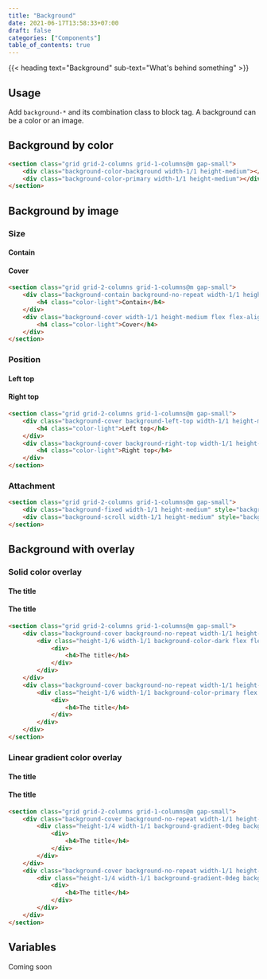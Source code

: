 ```yaml
---
title: "Background"
date: 2021-06-17T13:58:33+07:00
draft: false
categories: ["Components"]
table_of_contents: true
---
```


{{< heading text="Background" sub-text="What's behind something" >}}

## Usage

Add `background-*` and its combination class to block tag. A background can be a color or an image.

## Background by color

<section class="grid grid-2-columns grid-1-columns@m gap-small">
    <div class="background-color-background width-1/1 height-medium"></div>
    <div class="background-color-primary width-1/1 height-medium"></div>
</section>

``` html
<section class="grid grid-2-columns grid-1-columns@m gap-small">
    <div class="background-color-background width-1/1 height-medium"></div>
    <div class="background-color-primary width-1/1 height-medium"></div>
</section>
```

## Background by image

### Size

<section class="grid grid-2-columns grid-1-columns@m gap-small">
    <div class="background-contain background-no-repeat width-1/1 height-medium flex flex-align-items-center flex-justify-content-center" style="background-image: url(/images/documentation/breathtaking-mountains-view.jpg)">
        <h4 class="color-light">Contain</h4>
    </div>
    <div class="background-cover width-1/1 height-medium flex flex-align-items-center flex-justify-content-center" style="background-image: url(/images/documentation/breathtaking-mountains-view.jpg)">
        <h4 class="color-light">Cover</h4>
    </div>
</section>

``` html
<section class="grid grid-2-columns grid-1-columns@m gap-small">
    <div class="background-contain background-no-repeat width-1/1 height-medium flex flex-align-items-center flex-justify-content-center" style="background-image: url(/images/documentation/breathtaking-mountains-view.jpg)">
        <h4 class="color-light">Contain</h4>
    </div>
    <div class="background-cover width-1/1 height-medium flex flex-align-items-center flex-justify-content-center" style="background-image: url(/images/documentation/breathtaking-mountains-view.jpg)">
        <h4 class="color-light">Cover</h4>
    </div>
</section>
```

### Position

<section class="grid grid-2-columns grid-1-columns@m gap-small">
    <div class="background-cover background-left-top width-1/1 height-medium flex flex-align-items-center flex-justify-content-center" style="background-image: url(/images/documentation/breathtaking-mountains-view.jpg)">
        <h4 class="color-light">Left top</h4>
    </div>
    <div class="background-cover background-right-top width-1/1 height-medium flex flex-align-items-center flex-justify-content-center" style="background-image: url(/images/documentation/breathtaking-mountains-view.jpg)">
        <h4 class="color-light">Right top</h4>
    </div>
</section>

``` html
<section class="grid grid-2-columns grid-1-columns@m gap-small">
    <div class="background-cover background-left-top width-1/1 height-medium flex flex-align-items-center flex-justify-content-center" style="background-image: url(/images/documentation/breathtaking-mountains-view.jpg)">
        <h4 class="color-light">Left top</h4>
    </div>
    <div class="background-cover background-right-top width-1/1 height-medium flex flex-align-items-center flex-justify-content-center" style="background-image: url(/images/documentation/breathtaking-mountains-view.jpg)">
        <h4 class="color-light">Right top</h4>
    </div>
</section>
```

### Attachment

<section class="grid grid-2-columns grid-1-columns@m gap-small">
    <div class="background-fixed width-1/1 height-medium" style="background-image: url(/images/documentation/breathtaking-mountains-view.jpg)"></div>
    <div class="background-scroll width-1/1 height-medium" style="background-image: url(/images/documentation/breathtaking-mountains-view.jpg)"></div>
</section>

``` html
<section class="grid grid-2-columns grid-1-columns@m gap-small">
    <div class="background-fixed width-1/1 height-medium" style="background-image: url(/images/documentation/breathtaking-mountains-view.jpg)"></div>
    <div class="background-scroll width-1/1 height-medium" style="background-image: url(/images/documentation/breathtaking-mountains-view.jpg)"></div>
</section>
```

## Background with overlay

### Solid color overlay

<section class="grid grid-2-columns grid-1-columns@m gap-small">
    <div class="background-cover background-no-repeat width-1/1 height-medium flex flex-align-items-end flex-justify-content-end" style="background-image: url(/images/documentation/breathtaking-mountains-view.jpg)">
        <div class="height-1/6 width-1/1 background-color-dark flex flex-align-items-end flex-justify-content-end padding-medium color-light">
            <div>
                <h4>The title</h4>
            </div>
        </div>
    </div>
    <div class="background-cover background-no-repeat width-1/1 height-medium flex flex-align-items-end flex-justify-content-end" style="background-image: url(/images/documentation/breathtaking-mountains-view.jpg)">
        <div class="height-1/6 width-1/1 background-color-primary flex flex-align-items-end flex-justify-content-end padding-medium color-light">
            <div>
                <h4>The title</h4>
            </div>
        </div>
    </div>
</section>

``` html
<section class="grid grid-2-columns grid-1-columns@m gap-small">
    <div class="background-cover background-no-repeat width-1/1 height-medium flex flex-align-items-end flex-justify-content-end" style="background-image: url(/images/documentation/breathtaking-mountains-view.jpg)">
        <div class="height-1/6 width-1/1 background-color-dark flex flex-align-items-end flex-justify-content-end padding-medium color-light">
            <div>
                <h4>The title</h4>
            </div>
        </div>
    </div>
    <div class="background-cover background-no-repeat width-1/1 height-medium flex flex-align-items-end flex-justify-content-end" style="background-image: url(/images/documentation/breathtaking-mountains-view.jpg)">
        <div class="height-1/6 width-1/1 background-color-primary flex flex-align-items-end flex-justify-content-end padding-medium color-light">
            <div>
                <h4>The title</h4>
            </div>
        </div>
    </div>
</section>
```

### Linear gradient color overlay

<section class="grid grid-2-columns grid-1-columns@m gap-small">
    <div class="background-cover background-no-repeat width-1/1 height-medium flex flex-align-items-end flex-justify-content-end" style="background-image: url(/images/documentation/breathtaking-mountains-view.jpg)">
        <div class="height-1/4 width-1/1 background-gradient-0deg background-gradient-from-dark flex flex-align-items-end flex-justify-content-end padding-medium color-light">
            <div>
                <h4>The title</h4>
            </div>
        </div>
    </div>
    <div class="background-cover background-no-repeat width-1/1 height-medium flex flex-align-items-end flex-justify-content-end" style="background-image: url(/images/documentation/breathtaking-mountains-view.jpg)">
        <div class="height-1/4 width-1/1 background-gradient-0deg background-gradient-from-primary flex flex-align-items-end flex-justify-content-end padding-medium color-light">
            <div>
                <h4>The title</h4>
            </div>
        </div>
    </div>
</section>

``` html
<section class="grid grid-2-columns grid-1-columns@m gap-small">
    <div class="background-cover background-no-repeat width-1/1 height-medium flex flex-align-items-end flex-justify-content-end" style="background-image: url(/images/documentation/breathtaking-mountains-view.jpg)">
        <div class="height-1/4 width-1/1 background-gradient-0deg background-gradient-from-dark flex flex-align-items-end flex-justify-content-end padding-medium color-light">
            <div>
                <h4>The title</h4>
            </div>
        </div>
    </div>
    <div class="background-cover background-no-repeat width-1/1 height-medium flex flex-align-items-end flex-justify-content-end" style="background-image: url(/images/documentation/breathtaking-mountains-view.jpg)">
        <div class="height-1/4 width-1/1 background-gradient-0deg background-gradient-from-primary flex flex-align-items-end flex-justify-content-end padding-medium color-light">
            <div>
                <h4>The title</h4>
            </div>
        </div>
    </div>
</section>
```

## Variables

Coming soon